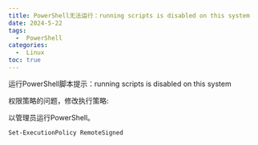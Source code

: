 ```yaml
---
title: PowerShell无法运行：running scripts is disabled on this system
date: 2024-5-22
tags:
  -  PowerShell
categories:
  -  Linux
toc: true
---
```


运行PowerShell脚本提示：running scripts is disabled on this system

<!-- more -->

权限策略的问题，修改执行策略:

以管理员运行PowerShell。

```bash
Set-ExecutionPolicy RemoteSigned
```



